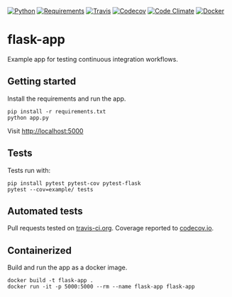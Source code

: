 [![Python](https://img.shields.io/badge/python-2.7%2C%203.5%2C%203.6--dev-blue.svg)]()
[![Requirements](https://requires.io/github/brennv/flask-app/requirements.svg?branch=master)](https://requires.io/github/brennv/flask-app/requirements/?branch=master)
[![Travis](https://travis-ci.org/brennv/flask-app.svg?branch=master)](https://travis-ci.org/brennv/flask-app)
[![Codecov](https://img.shields.io/codecov/c/github/brennv/flask-app.svg?maxAge=2592000)](https://codecov.io/gh/brennv/flask-app)
[![Code Climate](https://codeclimate.com/github/brennv/flask-app/badges/gpa.svg)](https://codeclimate.com/github/brennv/flask-app)
[![Docker](https://img.shields.io/docker/automated/jrottenberg/ffmpeg.svg?maxAge=2592000)]()

# flask-app

Example app for testing continuous integration workflows.

## Getting started

Install the requirements and run the app.

```shell
pip install -r requirements.txt
python app.py
```

Visit [http://localhost:5000](http://localhost:5000)

## Tests

Tests run with:

```shell
pip install pytest pytest-cov pytest-flask
pytest --cov=example/ tests
```

## Automated tests

Pull requests tested on [travis-ci.org](https://travis-ci.org/brennv/flask-app). Coverage reported to [codecov.io](https://codecov.io/gh/brennv/flask-app).

## Containerized

Build and run the app as a docker image.

```shell
docker build -t flask-app .
docker run -it -p 5000:5000 --rm --name flask-app flask-app
```
